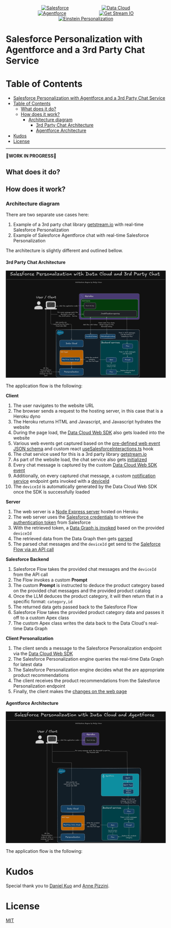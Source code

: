 <p align="center">
<a  href="https://www.salesforce.com/"><img  src="https://a.sfdcstatic.com/shared/images/c360-nav/salesforce-with-type-logo.svg"  alt="Salesforce"  width="150" height="150" hspace="50" /></a>
<a  href="https://www.salesforce.com/data/"><img  src="https://cdn.vidyard.com/hubs/logos/60cb440e-ec9e-4786-9a95-85fdc45dcb89.png"  alt="Data Cloud"  width="150" height="150" hspace="50"/></a>
<a  href="https://www.salesforce.com/ca/agentforce/"><img  src="https://wp.salesforce.com/en-us/wp-content/uploads/sites/4/2024/09/img-agent-1.webp"  alt="Agentforce"  width="150" height="150" hspace="50"/></a>
<a  href="https://getstream.io/"><img  src="https://miro.medium.com/v2/resize:fit:2400/1*m-gTGzrcRxlkNF3gxGbgdQ.png"  alt="Get Stream IO"  width="150" height="150" hspace="50"/></a>
<a  href="https://developer.salesforce.com/docs/marketing/einstein-personalization/guide/overview.html"><img  src="https://www.salesforce.com/news/wp-content/uploads/sites/3/2023/03/Newsroom-Press-Release.png"  alt="Einstein Personalization"  width="150" height="150"  hspace="50"/></a>
<p/>

# Salesforce Personalization with Agentforce and a 3rd Party Chat Service

# Table of Contents

- [Salesforce Personalization with Agentforce and a 3rd Party Chat Service](#salesforce-personalization-with-agentforce-and-a-3rd-party-chat-service)
- [Table of Contents](#table-of-contents)
  - [What does it do?](#what-does-it-do)
  - [How does it work?](#how-does-it-work)
    - [Architecture diagram](#architecture-diagram)
      - [3rd Party Chat Architecture](#3rd-party-chat-architecture)
      - [Agentforce Architecture](#agentforce-architecture)
- [Kudos](#kudos)
- [License](#license)

---

🚧**WORK IN PROGRESS**🚧

## What does it do?

## How does it work?

### Architecture diagram

There are two separate use cases here:

1. Example of a 3rd party chat library [getstream.io](https://getstream.io/) with real-time Salesforce Personalization
2. Example of Salesforce Agentforce chat with real-time Salesforce Personalization

The architecture is slightly different and outlined bellow.

#### 3rd Party Chat Architecture

![](./screenshots/3rd-party-architecture-diagram.png)

The application flow is the following:

**Client**

1. The user navigates to the website URL
2. The browser sends a request to the hosting server, in this case that is a Heroku dyno
3. The Heroku returns HTML and Javascript, and Javascript hydrates the website
4. During the page load, the [Data Cloud Web SDK](https://developer.salesforce.com/docs/atlas.en-us.c360a_api.meta/c360a_api/c360a_api_salesforce_interactions_web_sdk.htm) also gets loaded into the website
5. Various web events get captured based on the [pre-defined web event JSON schema](./client/src/utils/data-cloud-schema.json) and custom react [useSalesforceInteractions.ts](./client/src/hooks/useSalesforceInteractions.ts) hook
6. The chat service used for this is a 3rd party library [getstream.io](https://getstream.io/)
7. As part of the website load, the chat service also gets [initialized](./client/src/components/ChatWidget/ChatCanvas.tsx)
8. Every chat message is captured by the custom [Data Cloud Web SDK event](./client/src/hooks/useSalesforceInteractions.ts#L16)
9. Additionally, on every captured chat message, a custom [notification service](./server/src/controllers/notification-service.js) endpoint gets invoked with a [deviceId](./client/src/utils/notifyAi.ts)
10. The `deviceId` is automatically generated by the Data Cloud Web SDK once the SDK is successfully loaded

**Server**

1. The web server is a [Node Express server](./server/index.js) hosted on Heroku
2. The web server uses the [Salesforce credentials](./server/.env.example) to retrieve the [authentication token](./server/src/utils/sfAuthToken.js) from Salesforce
3. With the retrieved token, a [Data Graph is invoked](./server/src/controllers/notification-service.js#23) based on the provided `deviceId`
4. The retrieved data from the Data Graph then gets [parsed](./server/src/utils/parseDataGraphData.js)
5. The parsed chat messages and the `deviceId` get send to the [Saleforce Flow via an API call](./server/src/controllers/notification-service.js#54)

**Salesforce Backend**

1. Salesforce Flow takes the provided chat messages and the `deviceId` from the API call
2. The Flow invokes a custom **Prompt**
3. The custom **Prompt** is instructed to deduce the product category based on the provided chat messages and the provided product catalog
4. Once the LLM deduces the product category, it will then return that in a specific format: `category,id`
5. The returned data gets passed back to the Salesforce Flow
6. Salesforce Flow takes the provided product category data and passes it off to a custom Apex class
7. The custom Apex class writes the data back to the Data Cloud's real-time Data Graph

**Client Personalization**

1. The client sends a message to the Salesforce Personalization endpoint via the [Data Cloud Web SDK](./client/src/hooks/useSalesforceInteractions.ts#196)
2. The Salesforce Personalization engine queries the real-time Data Graph for latest data
3. The Salesforce Personalization engine decides what the are appropriate product recommendations
4. The client receives the product recommendations from the Salesforce Personalization endpoint
5. Finally, the client makes the [changes on the web page](./client/src/components/Body/Recommendations.tsx)

#### Agentforce Architecture

![](./screenshots/agentforce-architecture-diagram.png)

The application flow is the following:

# Kudos

Special thank you to [Daniel Kuo](https://github.com/dkuosf) and [Anne Pizzini](https://github.com/annepizzi).

# License

[MIT](http://www.opensource.org/licenses/mit-license.html)
